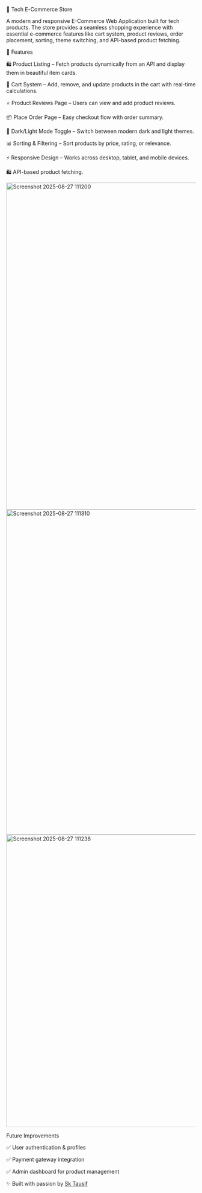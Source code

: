 🛒 Tech E-Commerce Store

A modern and responsive E-Commerce Web Application built for tech products. The store provides a seamless shopping experience with essential e-commerce features like cart system, product reviews, order placement, sorting, theme switching, and API-based product fetching.

🚀 Features

🛍️ Product Listing – Fetch products dynamically from an API and display them in beautiful item cards.

🛒 Cart System – Add, remove, and update products in the cart with real-time calculations.

⭐ Product Reviews Page – Users can view and add product reviews.

📦 Place Order Page – Easy checkout flow with order summary.

🎨 Dark/Light Mode Toggle – Switch between modern dark and light themes.

📊 Sorting & Filtering – Sort products by price, rating, or relevance.

⚡ Responsive Design – Works across desktop, tablet, and mobile devices.

🛍️ API-based product fetching.

<img width="1898" height="866" alt="Screenshot 2025-08-27 111200" src="https://github.com/user-attachments/assets/ecab49e8-97eb-425c-a4b0-bb467a5eb7b5" />

<img width="1900" height="862" alt="Screenshot 2025-08-27 111310" src="https://github.com/user-attachments/assets/8b90b801-39ae-43aa-94cc-4c2f995e5cd3" />

<img width="974" height="775" alt="Screenshot 2025-08-27 111238" src="https://github.com/user-attachments/assets/4d004cbe-3ab8-4a36-bc24-7adc419f5b1d" />


Future Improvements

✅ User authentication & profiles

✅ Payment gateway integration

✅ Admin dashboard for product management

✨ Built with passion by <a href="https://www.linkedin.com/in/sk-tausif-2b4104311/"> Sk Tausif  </a>





